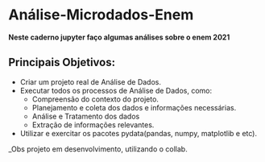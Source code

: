 # Análise-Microdados-Enem

__Neste caderno jupyter faço algumas análises sobre o enem 2021__

## Principais Objetivos:

- Criar um projeto real de Análise de Dados.
- Executar todos os processos de Análise de Dados, como:
  * Compreensão do contexto do projeto.
  * Planejamento e coleta dos dados e informações necessárias.
  * Análise e Tratamento dos dados
  * Extração de informações relevantes.
- Utilizar e exercitar os pacotes pydata(pandas, numpy, matplotlib e etc).

_Obs projeto em desenvolvimento, utilizando o collab.
